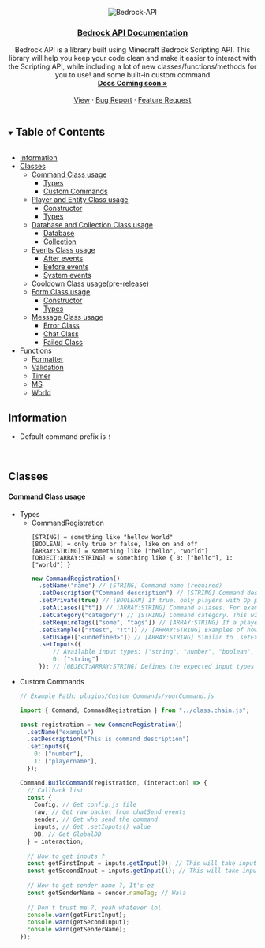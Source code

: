 <!-- DOCUMENTATION MARKDOWN OF BEDROCK-API (https://JustSkyDev/Bedrock-API -->

<!-- LOGO -->
<div align="center">

  ![Bedrock-API](https://socialify.git.ci/JustSkyDev/Bedrock-API/image?description=1&descriptionEditable=Minecraft%20Bedrock%20Custom%20Scripting%20API&font=Source%20Code%20Pro&forks=1&issues=1&logo=https%3A%2F%2Fraw.githubusercontent.com%2FJustSkyDev%2FBedrock-API%2Fmain%2Fpack_icon.png&name=1&owner=1&pattern=Circuit%20Board&pulls=1&stargazers=1&theme=Light)

  <h3 align="center"><u>Bedrock API Documentation</u></h3>

  <p align="center">
    Bedrock API is a library built using Minecraft Bedrock Scripting API. This library will help you keep your code clean and make it easier to interact with the Scripting API, while including a lot of new classes/functions/methods for you to use! and some built-in custom command
    <br />
    <a href="#"><strong>Docs Coming soon »</strong></a>
    <br />
    <br />
    <a href="https://github.com/JustSkyDev/Bedrock-API">View</a>
    ·
    <a href="https://github.com/JustSkyDev/Bedrock-API/issues">Bug Report</a>
    ·
    <a href="https://github.com/JustSkyDev/Bedrock-API/issues">Feature Request</a>
  </p>
</div>

<!-- TABLE OF CONTENTS -->
<details open="open">
  <summary><h2 style="display: inline-block">Table of Contents</h2></summary>
  
  - [Information](#information)
  - [Classes](#classes)
    - [Command Class usage](#command-class-usage)
      - [Types](#types)
      - [Custom Commands](#custom-commands)
    - [Player and Entity Class usage](#player-and-entity-class-usage)
      - [Constructor](#constructor)
      - [Types](#player-and-entity-types)
    - [Database and Collection Class usage](#database-and-collection-class-usage)
      - [Database](#database-usage)
      - [Collection](#collection-usage)
    - [Events Class usage](#events-class-usage)
      - [After events](#after-events)
      - [Before events](#before-events)
      - [System events](#system-events)
    - [Cooldown Class usage(pre-release)](#cooldown-class-usagepre-release)
    - [Form Class usage](#form-class-usage)
      - [Constructor](#form-constructor)
      - [Types](#form-types)
    - [Message Class usage](#message-class-usage)
      - [Error Class](#error-class)
      - [Chat Class](#chat-class)
      - [Failed Class](#failed-class)
  - [Functions](#functions)
    - [Formatter](#formatter-function)
    - [Validation](#validation-function)
    - [Timer](#timer-function)
    - [MS](#ms-function)
    - [World](#world-function)
    
</details>

## Information
- Default command prefix is `!`

</br>

## Classes
#### Command Class usage
- Types 
  - CommandRegistration 
    ```
    [STRING] = something like "hellow World"
    [BOOLEAN] = only true or false, like on and off
    [ARRAY:STRING] = something like ["hello", "world"]
    [OBJECT:ARRAY:STRING] = something like { 0: ["hello"], 1: ["world"] }
    ```
    ```javascript
    new CommandRegistration()
      .setName("name") // [STRING] Command name (required)
      .setDescription("Command description") // [STRING] Command description (optional)
      .setPrivate(true) // [BOOLEAN] If true, only players with Op permission can access this command, and vice versa (optional) && DEFAULT = false
      .setAliases(["t"]) // [ARRAY:STRING] Command aliases. For example, if you register a command with the name "test" and an alias "t", you can run the command "test" by using the alias, such as "!test" or "!t" (optional)
      .setCategory("category") // [STRING] Command category. This will appear when you use the !help command (optional) && DEFAULT = Global 
      .setRequireTags(["some", "tags"]) // [ARRAY:STRING] If a player does not have any of these tags, they won't be able to access the command, and vice versa (optional)
      .setExample(["!test", "!t"]) // [ARRAY:STRING] Examples of how to use the command (optional)
      .setUsage(["<undefined>"]) // [ARRAY:STRING] Similar to .setExample(), but provides input rather than usage examples (optional)
      .setInputs({
          // Available input types: ["string", "number", "boolean", "playername"]
          0: ["string"]
      }); // [OBJECT:ARRAY:STRING] Defines the expected input types for the command. For example, for the command "!test inputType", if the input is not a string, it will return undefined. To specify a player's name, prefix it with an "@" sign, like "@playerName" (optional)
    ```
- Custom Commands
  ```javascript
  // Example Path: plugins/Custom Commands/yourCommand.js 
  
  import { Command, CommandRegistration } from "../class.chain.js";
  
  const registration = new CommandRegistration()
    .setName("example")
    .setDescription("This is command description")
    .setInputs({
      0: ["number"],
      1: ["playername"],
    });
  
  Command.BuildCommand(registration, (interaction) => {
    // Callback list 
    const {
      Config, // Get config.js file
      raw, // Get raw packet from chatSend events
      sender, // Get who send the command
      inputs, // Get .setInputs() value
      DB, // Get GlobalDB 
    } = interaction;
    
    // How to get inputs ?
    const getFirstInput = inputs.getInput(0); // This will take input number "0" from .setInputs(), this is will return undefined if input 0 is not a number
    const getSecondInput = inputs.getInput(1); // This will take input number "1" from .setInputs(), this is will return undefined if input 1 is not playerName, playerName should have "@" in front of string, like @playerName
    
    // How to get sender name ?, It's ez
    const getSenderName = sender.nameTag; // Wala 
    
    // Don't trust me ?, yeah whatever lol
    console.warn(getFirstInput);
    console.warn(getSecondInput);
    console.warn(getSenderName);
  });
  ```